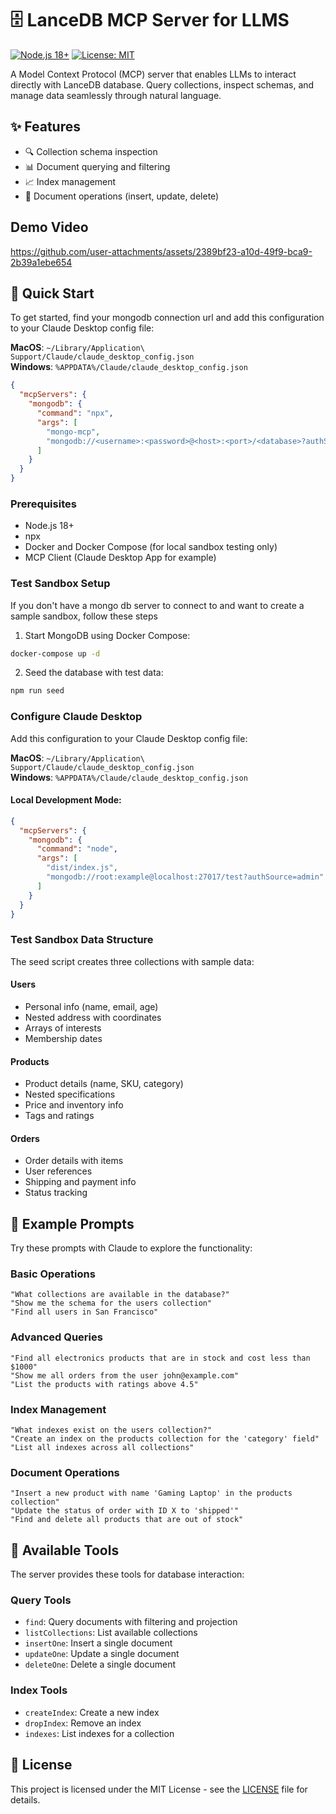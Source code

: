 # 🗄️ LanceDB MCP Server for LLMS

[![Node.js 18+](https://img.shields.io/badge/node-18%2B-blue.svg)](https://nodejs.org/en/)
[![License: MIT](https://img.shields.io/badge/License-MIT-yellow.svg)](https://opensource.org/licenses/MIT)

A Model Context Protocol (MCP) server that enables LLMs to interact directly with LanceDB database. Query collections, inspect schemas, and manage data seamlessly through natural language.

## ✨ Features

- 🔍 Collection schema inspection
- 📊 Document querying and filtering
- 📈 Index management
- 📝 Document operations (insert, update, delete)

## Demo Video


https://github.com/user-attachments/assets/2389bf23-a10d-49f9-bca9-2b39a1ebe654




## 🚀 Quick Start

To get started, find your mongodb connection url and add this configuration to your Claude Desktop config file:

**MacOS**: `~/Library/Application\ Support/Claude/claude_desktop_config.json`  
**Windows**: `%APPDATA%/Claude/claude_desktop_config.json`

```json
{
  "mcpServers": {
    "mongodb": {
      "command": "npx",
      "args": [
        "mongo-mcp",
        "mongodb://<username>:<password>@<host>:<port>/<database>?authSource=admin"
      ]
    }
  }
}
```

### Prerequisites

- Node.js 18+
- npx
- Docker and Docker Compose (for local sandbox testing only)
- MCP Client (Claude Desktop App for example)

### Test Sandbox Setup

If you don't have a mongo db server to connect to and want to create a sample sandbox, follow these steps

1. Start MongoDB using Docker Compose:

```bash
docker-compose up -d
```

2. Seed the database with test data:

```bash
npm run seed
```

### Configure Claude Desktop

Add this configuration to your Claude Desktop config file:

**MacOS**: `~/Library/Application\ Support/Claude/claude_desktop_config.json`  
**Windows**: `%APPDATA%/Claude/claude_desktop_config.json`

#### Local Development Mode:

```json
{
  "mcpServers": {
    "mongodb": {
      "command": "node",
      "args": [
        "dist/index.js",
        "mongodb://root:example@localhost:27017/test?authSource=admin"
      ]
    }
  }
}
```

### Test Sandbox Data Structure

The seed script creates three collections with sample data:

#### Users

- Personal info (name, email, age)
- Nested address with coordinates
- Arrays of interests
- Membership dates

#### Products

- Product details (name, SKU, category)
- Nested specifications
- Price and inventory info
- Tags and ratings

#### Orders

- Order details with items
- User references
- Shipping and payment info
- Status tracking

## 🎯 Example Prompts

Try these prompts with Claude to explore the functionality:

### Basic Operations

```plaintext
"What collections are available in the database?"
"Show me the schema for the users collection"
"Find all users in San Francisco"
```

### Advanced Queries

```plaintext
"Find all electronics products that are in stock and cost less than $1000"
"Show me all orders from the user john@example.com"
"List the products with ratings above 4.5"
```

### Index Management

```plaintext
"What indexes exist on the users collection?"
"Create an index on the products collection for the 'category' field"
"List all indexes across all collections"
```

### Document Operations

```plaintext
"Insert a new product with name 'Gaming Laptop' in the products collection"
"Update the status of order with ID X to 'shipped'"
"Find and delete all products that are out of stock"
```

## 📝 Available Tools

The server provides these tools for database interaction:

### Query Tools

- `find`: Query documents with filtering and projection
- `listCollections`: List available collections
- `insertOne`: Insert a single document
- `updateOne`: Update a single document
- `deleteOne`: Delete a single document

### Index Tools

- `createIndex`: Create a new index
- `dropIndex`: Remove an index
- `indexes`: List indexes for a collection

## 📜 License

This project is licensed under the MIT License - see the [LICENSE](LICENSE) file for details.
